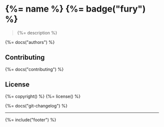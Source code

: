 # {%= name %} {%= badge("fury") %}

> {%= description %}

{%= docs("authors") %}

## Contributing
{%= docs("contributing") %}

## License
{%= copyright() %}
{%= license() %}

{%= docs("git-changelog") %}

***

{%= include("footer") %}